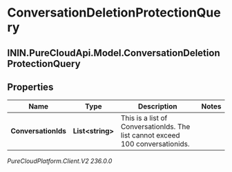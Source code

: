 # ConversationDeletionProtectionQuery

## ININ.PureCloudApi.Model.ConversationDeletionProtectionQuery

## Properties

|Name | Type | Description | Notes|
|------------ | ------------- | ------------- | -------------|
| **ConversationIds** | **List&lt;string&gt;** | This is a list of ConversationIds. The list cannot exceed 100 conversationids. | |



_PureCloudPlatform.Client.V2 236.0.0_
